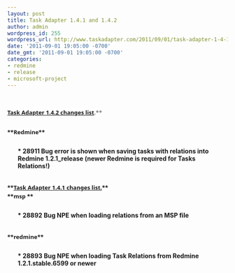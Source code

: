 ```yaml
---
layout: post
title: Task Adapter 1.4.1 and 1.4.2
author: admin
wordpress_id: 255
wordpress_url: http://www.taskadapter.com/2011/09/01/task-adapter-1-4-1-and-1-4-2/
date: '2011-09-01 19:05:00 -0700'
date_gmt: '2011-09-01 19:05:00 -0700'
categories:
- redmine
- release
- microsoft-project
---
```

<p><br/>
<div style="color: #7a7a7a; font-family: 'Lucida Grande', 'Lucida Sans Unicode', 'Segoe UI', Helvetica, Arial, sans-serif; font-size: 13px; line-height: 20px; margin-bottom: 25px;"><b style="background-color: white;"><a href="https://www.hostedredmine.com/projects/ta/versions/1169">Task Adapter 1.4.2 changes list</a>.**</div>
<div style="font-family: 'Lucida Grande', 'Lucida Sans Unicode', 'Segoe UI', Helvetica, Arial, sans-serif; font-size: 13px; line-height: 20px; margin-bottom: 25px;"><span style="background-color: white;">**Redmine**</span></div>
<ul>
* 28911  Bug error is shown when saving tasks with relations into Redmine 1.2.1_release (newer Redmine is required for Tasks Relations!)</ul><br/>
<div style="font-family: 'Lucida Grande', 'Lucida Sans Unicode', 'Segoe UI', Helvetica, Arial, sans-serif; font-size: 13px; line-height: 20px; margin-bottom: 25px;"><span style="background-color: white;">**<a href="https://www.hostedredmine.com/projects/ta/versions/1170">Task Adapter 1.4.1 changes list.</a>**<br/>**msp **</span></div>
<ul>
* 28892 Bug NPE when loading relations from an MSP file</ul><br/>
<div style="font-family: 'Lucida Grande', 'Lucida Sans Unicode', 'Segoe UI', Helvetica, Arial, sans-serif; font-size: 13px; line-height: 20px; margin-bottom: 25px;"><span style="background-color: white;">**redmine**</span></div>
<ul>
* 28893  Bug NPE when loading Task Relations from Redmine 1.2.1.stable.6599 or newer</ul><br/></p>

